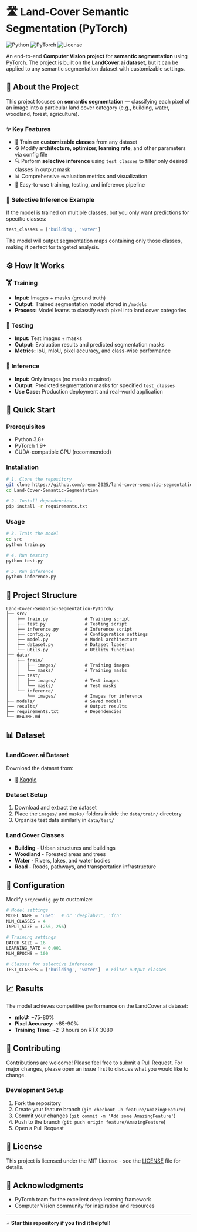 # 🛣️ Land-Cover Semantic Segmentation (PyTorch)

![Python](https://img.shields.io/badge/python-v3.8+-blue.svg)
![PyTorch](https://img.shields.io/badge/PyTorch-v1.9+-red.svg)
![License](https://img.shields.io/badge/license-MIT-green.svg)

An end-to-end **Computer Vision project** for **semantic segmentation** using PyTorch. The project is built on the **LandCover.ai dataset**, but it can be applied to any semantic segmentation dataset with customizable settings.

## 📌 About the Project

This project focuses on **semantic segmentation** — classifying each pixel of an image into a particular land cover category (e.g., building, water, woodland, forest, agriculture).

### ✨ Key Features

- 🎯 Train on **customizable classes** from any dataset
- ⚙️ Modify **architecture, optimizer, learning rate**, and other parameters via config file
- 🔍 Perform **selective inference** using `test_classes` to filter only desired classes in output mask
- 📊 Comprehensive evaluation metrics and visualization
- 🚀 Easy-to-use training, testing, and inference pipeline

### 🎨 Selective Inference Example

If the model is trained on multiple classes, but you only want predictions for specific classes:

```python
test_classes = ['building', 'water']
```

The model will output segmentation maps containing only those classes, making it perfect for targeted analysis.

## ⚙️ How It Works

### 🏋️ Training
- **Input:** Images + masks (ground truth)
- **Output:** Trained segmentation model stored in `/models`
- **Process:** Model learns to classify each pixel into land cover categories

### 🧪 Testing  
- **Input:** Test images + masks
- **Output:** Evaluation results and predicted segmentation masks
- **Metrics:** IoU, mIoU, pixel accuracy, and class-wise performance

### 🔮 Inference
- **Input:** Only images (no masks required)
- **Output:** Predicted segmentation masks for specified `test_classes`
- **Use Case:** Production deployment and real-world application

## 🚀 Quick Start

### Prerequisites
- Python 3.8+
- PyTorch 1.9+
- CUDA-compatible GPU (recommended)

### Installation

```bash
# 1. Clone the repository
git clone https://github.com/premn-2025/land-cover-semantic-segmentation.git
cd Land-Cover-Semantic-Segmentation

# 2. Install dependencies
pip install -r requirements.txt
```

### Usage

```bash
# 3. Train the model
cd src
python train.py

# 4. Run testing
python test.py

# 5. Run inference
python inference.py
```

## 📂 Project Structure

```
Land-Cover-Semantic-Segmentation-PyTorch/
├── src/
│   ├── train.py              # Training script
│   ├── test.py               # Testing script
│   ├── inference.py          # Inference script
│   ├── config.py             # Configuration settings
│   ├── model.py              # Model architecture
│   ├── dataset.py            # Dataset loader
│   └── utils.py              # Utility functions
├── data/
│   ├── train/
│   │   ├── images/           # Training images
│   │   └── masks/            # Training masks
│   ├── test/
│   │   ├── images/           # Test images
│   │   └── masks/            # Test masks
│   └── inference/
│       └── images/           # Images for inference
├── models/                   # Saved models
├── results/                  # Output results
├── requirements.txt          # Dependencies
└── README.md
```

## 📊 Dataset

### LandCover.ai Dataset
Download the dataset from:
- 📁 [Kaggle](https://www.kaggle.com/datasets/adrienboulet/landcoverai)

### Dataset Setup
1. Download and extract the dataset
2. Place the `images/` and `masks/` folders inside the `data/train/` directory
3. Organize test data similarly in `data/test/`

### Land Cover Classes
- **Building** - Urban structures and buildings
- **Woodland** - Forested areas and trees  
- **Water** - Rivers, lakes, and water bodies
- **Road** - Roads, pathways, and transportation infrastructure

## 🔧 Configuration

Modify `src/config.py` to customize:

```python
# Model settings
MODEL_NAME = 'unet'  # or 'deeplabv3', 'fcn'
NUM_CLASSES = 4
INPUT_SIZE = (256, 256)

# Training settings
BATCH_SIZE = 16
LEARNING_RATE = 0.001
NUM_EPOCHS = 100

# Classes for selective inference
TEST_CLASSES = ['building', 'water']  # Filter output classes
```

## 📈 Results

The model achieves competitive performance on the LandCover.ai dataset:

- **mIoU:** ~75-80%
- **Pixel Accuracy:** ~85-90%
- **Training Time:** ~2-3 hours on RTX 3080

## 🤝 Contributing

Contributions are welcome! Please feel free to submit a Pull Request. For major changes, please open an issue first to discuss what you would like to change.

### Development Setup
1. Fork the repository
2. Create your feature branch (`git checkout -b feature/AmazingFeature`)
3. Commit your changes (`git commit -m 'Add some AmazingFeature'`)
4. Push to the branch (`git push origin feature/AmazingFeature`)
5. Open a Pull Request

## 📜 License

This project is licensed under the MIT License - see the [LICENSE](LICENSE) file for details.

## 🙏 Acknowledgments

- PyTorch team for the excellent deep learning framework
- Computer Vision community for inspiration and resources


---

⭐ **Star this repository if you find it helpful!**
